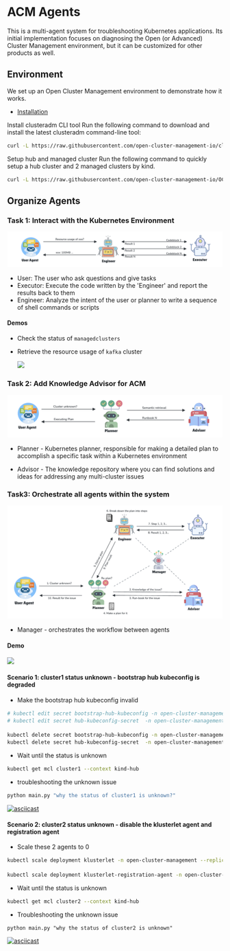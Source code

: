 # ACM Agents

This is a multi-agent system for troubleshooting Kubernetes applications. Its initial implementation focuses on diagnosing the Open (or Advanced) Cluster Management environment, but it can be customized for other products as well.

## Environment

We set up an Open Cluster Management environment to demonstrate how it works.

- [Installation](https://open-cluster-management.io/docs/getting-started/quick-start/)

Install clusteradm CLI tool
Run the following command to download and install the latest clusteradm command-line tool:

```bash
curl -L https://raw.githubusercontent.com/open-cluster-management-io/clusteradm/main/install.sh | bash
```

Setup hub and managed cluster
Run the following command to quickly setup a hub cluster and 2 managed clusters by kind.

```bash
curl -L https://raw.githubusercontent.com/open-cluster-management-io/OCM/main/solutions/s
```

## Organize Agents

### Task 1: Interact with the Kubernetes Environment

![agent1](./images/agent1.png)

- User: The user who ask questions and give tasks
- Executor: Execute the code written by the 'Engineer' and report the results back to them
- Engineer: Analyze the intent of the user or planner to write a sequence of shell commands or scripts

#### Demos

  - Check the status of `managedclusters`
  
  - Retrieve the resource usage of `kafka` cluster

    <div style="display: flex; gap: 5px;">
      <a href="https://asciinema.org/a/677362" target="_blank">
        <img src="https://asciinema.org/a/677362.svg" style="width: 80%; height: auto;" />
      </a>
    </div>

### Task 2: Add Knowledge Advisor for ACM

![agent2](./images/agent2.png)

- Planner - Kubernetes planner, responsible for making a detailed plan to accomplish a specific task within a Kubernetes environment

- Advisor - The knowledge repository where you can find solutions and ideas for addressing any multi-cluster issues

### Task3: Orchestrate all agents within the system

![agent3](./images/agent3.png)

- Manager - orchestrates the workflow between agents

#### Demo

<!-- [![asciicast](https://asciinema.org/a/673919.svg)](https://asciinema.org/a/673919) -->
<div style="display: flex; gap: 5px;">
  <a href="https://asciinema.org/a/673919" target="_blank">
    <img src="https://asciinema.org/a/673919.svg" style="width: 90%; height: auto;" />
  </a>
</div>

#### Scenario 1: cluster1 status unknown - bootstrap hub kubeconfig is degraded

- Make the bootstrap hub kubeconfig invalid

```bash
# kubectl edit secret bootstrap-hub-kubeconfig -n open-cluster-management-agent --context kind-cluster1
# kubectl edit secret hub-kubeconfig-secret  -n open-cluster-management-agent --context kind-cluster1

kubectl delete secret bootstrap-hub-kubeconfig -n open-cluster-management-agent --context kind-cluster1
kubectl delete secret hub-kubeconfig-secret  -n open-cluster-management-agent --context kind-cluster1
```

- Wait until the status is unknown

```bash
kubectl get mcl cluster1 --context kind-hub
```

- troubleshooting the unknown issue

```python
python main.py "why the status of cluster1 is unknown?"
```

[![asciicast](https://asciinema.org/a/674162.svg)](https://asciinema.org/a/674162)

#### Scenario 2: cluster2 status unknown - disable the klusterlet agent and registration agent

- Scale these 2 agents to 0

```bash
kubectl scale deployment klusterlet -n open-cluster-management --replicas=0 --context kind-cluster2

kubectl scale deployment klusterlet-registration-agent -n open-cluster-management-agent --replicas=0 --context kind-cluster2
```

- Wait until the status is unknown

```bash
kubectl get mcl cluster2 --context kind-hub
```

- Troubleshooting the unknown issue

```shell
python main.py "why the status of cluster2 is unknown"
```

[![asciicast](https://asciinema.org/a/674155.svg)](https://asciinema.org/a/674155)
